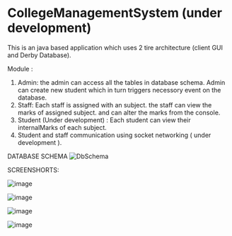 # CollegeManagementSystem (under development)

This is an java based application which uses 2 tire architecture (client GUI and Derby Database).

Module : 

1. Admin: the admin can access all the tables in database schema. Admin can create new student which in turn triggers necessory event on the database.
2. Staff: Each staff is assigned with an subject. the staff can view the marks of assigned subject. and can alter the marks from the console.
3. Student (Under development) : Each student can view their internalMarks of each subject. 
4. Student and staff communication using socket networking ( under development ).

DATABASE SCHEMA
![DbSchema](https://user-images.githubusercontent.com/52366077/123975324-dd126400-d9da-11eb-916b-8118e9dd7b62.jpg)



SCREENSHORTS: 

![image](https://user-images.githubusercontent.com/52366077/124024160-7312b280-da0c-11eb-9310-bbd168026dca.png)

![image](https://user-images.githubusercontent.com/52366077/124024305-a6edd800-da0c-11eb-8ea5-bbfeb29a3d51.png)

![image](https://user-images.githubusercontent.com/52366077/124024227-8b82cd00-da0c-11eb-9f09-bbe616005527.png)

![image](https://user-images.githubusercontent.com/52366077/123976904-29aa6f00-d9dc-11eb-85f8-5ab0743157a7.png)




